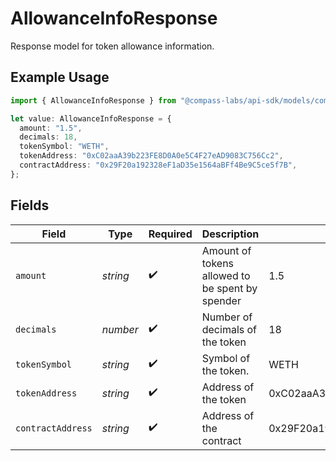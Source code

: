 # AllowanceInfoResponse

Response model for token allowance information.

## Example Usage

```typescript
import { AllowanceInfoResponse } from "@compass-labs/api-sdk/models/components";

let value: AllowanceInfoResponse = {
  amount: "1.5",
  decimals: 18,
  tokenSymbol: "WETH",
  tokenAddress: "0xC02aaA39b223FE8D0A0e5C4F27eAD9083C756Cc2",
  contractAddress: "0x29F20a192328eF1aD35e1564aBFf4Be9C5ce5f7B",
};
```

## Fields

| Field                                           | Type                                            | Required                                        | Description                                     | Example                                         |
| ----------------------------------------------- | ----------------------------------------------- | ----------------------------------------------- | ----------------------------------------------- | ----------------------------------------------- |
| `amount`                                        | *string*                                        | :heavy_check_mark:                              | Amount of tokens allowed to be spent by spender | 1.5                                             |
| `decimals`                                      | *number*                                        | :heavy_check_mark:                              | Number of decimals of the token                 | 18                                              |
| `tokenSymbol`                                   | *string*                                        | :heavy_check_mark:                              | Symbol of the token.                            | WETH                                            |
| `tokenAddress`                                  | *string*                                        | :heavy_check_mark:                              | Address of the token                            | 0xC02aaA39b223FE8D0A0e5C4F27eAD9083C756Cc2      |
| `contractAddress`                               | *string*                                        | :heavy_check_mark:                              | Address of the contract                         | 0x29F20a192328eF1aD35e1564aBFf4Be9C5ce5f7B      |